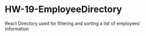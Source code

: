 # HW-19-EmployeeDirectory
React Directory used for filtering and sorting a list of employees' information
